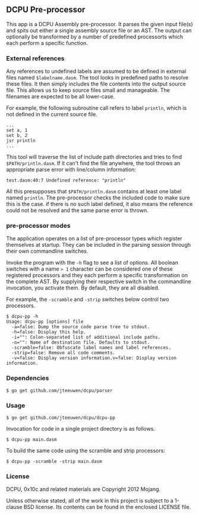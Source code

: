 ## DCPU Pre-processor

This app is a DCPU Assembly pre-processor. It parses the given input file(s) and
spits out either a single assembly source file or an AST. The output can
optionally be transformed by a number of predefined processorts which each
perform a specific function.

### External references

Any references to undefined labels are assumed to be defined
in external files named `$labelname.dasm`. The tool looks in predefined paths
to resolve these files. It then simply includes the file contents into the
output source file. This allows us to keep source files small and manageable.
The filenames are expected to be all lower-case.

For example, the following subroutine call refers to label `println`, which
is not defined in the current source file.

    ...
    set a, 1
    set b, 2
    jsr println
    ...

This tool will traverse the list of include path directories and tries to
find `$PATH/println.dasm`. If it can't find the file anywhere, the tool
throws an appropriate parse error with line/column information:

    test.dasm:40:7 Undefined reference: "println"

All this presupposes that `$PATH/println.dasm` contains at least one label
named `println`. The pre-processor checks the included code to make sure this
is the case. if there is no such label defined, it also means the reference
could not be resolved and the same parse error is thrown.

### pre-processor modes

The application operates on a list of pre-processor types which register
themselves at startup. They can be included in the parsing session through
their own commandline switches.

Invoke the program with the `-h` flag to see a list of options.
All boolean switches with a name `> 1` character can be considered
one of these registered processors and they each perform a specific
transformation on the complete AST. By supplying their respective switch
in the commandline invocation, you activate them. By default, they are
all disabled.

For example, the `-scramble` and `-strip` switches below control two processors.

    $ dcpu-pp -h 
    Usage: dcpu-pp [options] file
      -a=false: Dump the source code parse tree to stdout.
      -h=false: Display this help.
      -i="": Colon-separated list of additional include paths.
      -o="": Name of destination file. Defaults to stdout.
      -scramble=false: Obfuscate label names and label references.
      -strip=false: Remove all code comments.
      -v=false: Display version information.v=false: Display version information.

### Dependencies

    $ go get github.com/jteeuwen/dcpu/parser

### Usage

    $ go get github.com/jteeuwen/dcpu/dcpu-pp

Invocation for code in a single project directory is as follows.

    $ dcpu-pp main.dasm

To build the same code using the scramble and strip processors:

    $ dcpu-pp -scramble -strip main.dasm

### License

DCPU, 0x10c and related materials are Copyright 2012 Mojang.

Unless otherwise stated, all of the work in this project is subject to a
1-clause BSD license. Its contents can be found in the enclosed LICENSE file.

